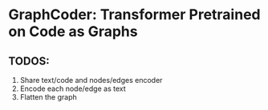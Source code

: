 # GraphCoder: Transformer Pretrained on Code as Graphs

## TODOS:

1. Share text/code and nodes/edges encoder
2. Encode each node/edge as text
3. Flatten the graph